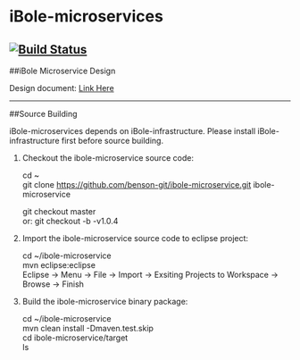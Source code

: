 # iBole-microservices

[![Build Status](https://travis-ci.org/benson-git/ibole-microservice.svg?branch=master)](https://travis-ci.org/benson-git/ibole-microservice)
------
##iBole Microservice Design

Design document: [Link Here](https://github.com/benson-git/ibole-microservice/wiki)

------
##Source Building

iBole-microservices depends on iBole-infrastructure. Please install iBole-infrastructure first before source building.

1. Checkout the ibole-microservice source code:

    cd ~  
    git clone https://github.com/benson-git/ibole-microservice.git ibole-microservice  

    git checkout master  
    or: git checkout -b -v1.0.4  

2. Import the ibole-microservice source code to eclipse project:

    cd ~/ibole-microservice  
    mvn eclipse:eclipse  
    Eclipse -> Menu -> File -> Import -> Exsiting Projects to Workspace -> Browse -> Finish  

3. Build the ibole-microservice binary package:

    cd ~/ibole-microservice  
    mvn clean install -Dmaven.test.skip  
    cd ibole-microservice/target  
    ls  
